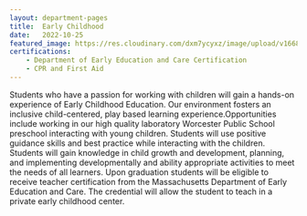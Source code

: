 ```yaml
---
layout: department-pages
title:  Early Childhood
date:   2022-10-25
featured_image: https://res.cloudinary.com/dxm7ycyxz/image/upload/v1668016878/2022/04/sigmund-TJxotQTUr8o-unsplash-1-1024x736_mpnkjz.jpg
certifications:
    - Department of Early Education and Care Certification
    - CPR and First Aid
---
```


Students who have a passion for working with children will gain a hands-on experience of Early Childhood Education. Our environment fosters an inclusive child-centered,  play based learning experience.Opportunities include working in our high quality laboratory Worcester Public School preschool interacting with young children. Students will use positive guidance skills and best practice while interacting with the children. Students will gain knowledge in child growth and development, planning, and implementing developmentally and ability appropriate activities to meet the needs of all learners. Upon graduation students will be eligible to receive teacher certification from the Massachusetts Department of Early Education and Care. The credential will allow the student to teach in a private early childhood center.



